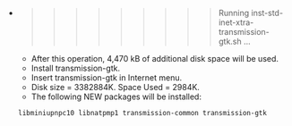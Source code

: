 * >>>>>>>>> Running inst-std-inet-xtra-transmission-gtk.sh ...
  * After this operation, 4,470 kB of additional disk space will be used.
  * Install transmission-gtk.
  * Insert transmission-gtk in Internet menu.
  * Disk size = 3382884K. Space Used = 2984K.
  * The following NEW packages will be installed:
  ```bash
  libminiupnpc10 libnatpmp1 transmission-common transmission-gtk
  ```
